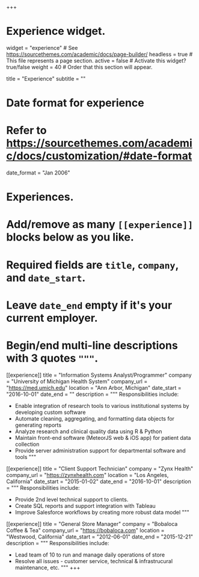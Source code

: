 +++
# Experience widget.
widget = "experience"  # See https://sourcethemes.com/academic/docs/page-builder/
headless = true  # This file represents a page section.
active = false  # Activate this widget? true/false
weight = 40  # Order that this section will appear.

title = "Experience"
subtitle = ""

# Date format for experience
#   Refer to https://sourcethemes.com/academic/docs/customization/#date-format
date_format = "Jan 2006"

# Experiences.
#   Add/remove as many `[[experience]]` blocks below as you like.
#   Required fields are `title`, `company`, and `date_start`.
#   Leave `date_end` empty if it's your current employer.
#   Begin/end multi-line descriptions with 3 quotes `"""`.
[[experience]]
  title = "Information Systems Analyst/Programmer"
  company = "University of Michigan Health System"
  company_url = "https://med.umich.edu"
  location = "Ann Arbor, Michigan"
  date_start = "2016-10-01"
  date_end = ""
  description = """
  Responsibilities include:
  
  * Enable integration of research tools to various institutional systems by developing custom software
  * Automate cleaning, aggregating, and formatting data objects for generating reports
  * Analyze research and clinical quality data using R & Python
  * Maintain front-end software (MeteorJS web & iOS app) for patient data collection
  * Provide server administration support for departmental software and tools
  """

[[experience]]
  title = "Client Support Technician"
  company = "Zynx Health"
  company_url = "https://zynxhealth.com"
  location = "Los Angeles, California"
  date_start = "2015-01-02"
  date_end = "2016-10-01"
  description = """
  Responsibilities include: 

  * Provide 2nd level technical support to clients.
  * Create SQL reports and support integration with Tableau
  * Improve Salesforce workflows by creating more robust data model 
  """

  [[experience]]
  title = "General Store Manager"
  company = "Bobaloca Coffee & Tea"
  company_url = "https://bobaloca.com"
  location = "Westwood, California"
  date_start = "2012-06-01"
  date_end = "2015-12-21"
  description = """
  Responsibilities include:

  * Lead team of 10 to run and manage daily operations of store
  * Resolve all issues - customer service, technical & infrastrucural maintenance, etc.
  """
+++
